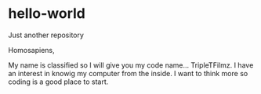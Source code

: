 # hello-world
Just another repository

Homosapiens,

My name is classified so I will give you my code name... TripleTFilmz. I have an interest in knowig my computer from the inside. I want to think more so coding is a good place to start.
